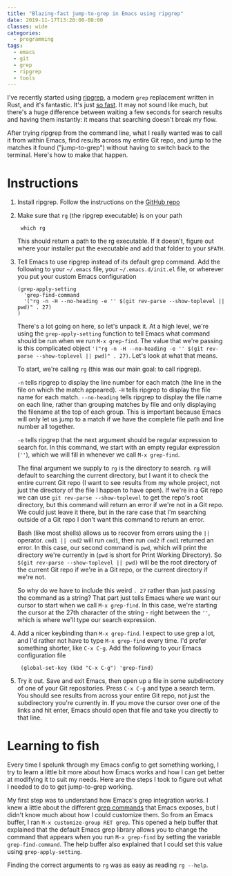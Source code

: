```yaml
---
title: "Blazing-fast jump-to-grep in Emacs using ripgrep"
date: 2019-11-17T13:20:00-08:00
classes: wide
categories:
  - programming
tags:
  - emacs
  - git
  - grep
  - ripgrep
  - tools
---
```


I've recently started using [ripgrep](https://github.com/BurntSushi/ripgrep), a modern `grep` replacement written in Rust, and it's fantastic. It's just [so fast](https://blog.burntsushi.net/ripgrep/). It may not sound like much, but there's a huge difference between waiting a few seconds for search results and having them instantly: it means that searching doesn't break my flow.

After trying ripgrep from the command line, what I really wanted was to call it from within Emacs, find results across my entire Git repo, and jump to the matches it found ("jump-to-grep") without having to switch back to the terminal. Here's how to make that happen.

# Instructions

1. Install ripgrep. Follow the instructions on the [GitHub repo](https://github.com/BurntSushi/ripgrep#installation)

1. Make sure that `rg` (the ripgrep executable) is on your path

        which rg

    This should return a path to the rg executable. If it doesn't, figure out where your installer put the executable and add that folder to your `$PATH`.

1. Tell Emacs to use ripgrep instead of its default grep command. Add the following to your `~/.emacs` file, your `~/.emacs.d/init.el` file, or wherever you put your custom Emacs configuration

    ```
    (grep-apply-setting
      'grep-find-command
      '("rg -n -H --no-heading -e '' $(git rev-parse --show-toplevel || pwd)" . 27)
    )
    ```

    There's a lot going on here, so let's unpack it. At a high level, we're using the `grep-apply-setting` function to tell Emacs what command should be run when we run `M-x grep-find`. The value that we're passing is this complicated object `'("rg -n -H --no-heading -e '' $(git rev-parse --show-toplevel || pwd)" . 27)`. Let's look at what that means.

    To start, we're calling `rg` (this was our main goal: to call ripgrep).

    `-n` tells ripgrep to display the line number for each match (the line in the file on which the match appeared). `-H` tells ripgrep to display the file name for each match. `--no-heading` tells ripgrep to display the file name on each line, rather than grouping matches by file and only displaying the filename at the top of each group. This is important because Emacs will only let us jump to a match if we have the complete file path and line number all together.

    `-e` tells ripgrep that the next argument should be regular expression to search for. In this command, we start with an empty regular expression (`''`), which we will fill in whenever we call `M-x grep-find`.

    The final argument we supply to `rg` is the directory to search. `rg` will default to searching the current directory, but I want it to check the entire current Git repo (I want to see results from my whole project, not just the directory of the file I happen to have open). If we're in a Git repo we can use `git rev-parse --show-toplevel` to get the repo's root directory, but this command will return an error if we're not in a Git repo. We could just leave it there, but in the rare case that I'm searching outside of a Git repo I don't want this command to return an error.

    Bash (like most shells) allows us to recover from errors using the `||` operator. `cmd1 || cmd2` will run `cmd1`, then run `cmd2` if `cmd1` returned an error. In this case, our second command is `pwd`, which will print the directory we're currently in (`pwd` is short for Print Working Directory). So `$(git rev-parse --show-toplevel || pwd)` will be the root directory of the current Git repo if we're in a Git repo, or the current directory if we're not.

    So why do we have to include this weird `. 27` rather than just passing the command as a string? That part just tells Emacs where we want our cursor to start when we call `M-x grep-find`. In this case, we're starting the cursor at the 27th character of the string - right between the `''`, which is where we'll type our search expression.

1. Add a nicer keybinding than `M-x grep-find`. I expect to use grep a lot, and I'd rather not have to type `M-x grep-find` every time. I'd prefer something shorter, like `C-x C-g`. Add the following to your Emacs configuration file

        (global-set-key (kbd "C-x C-g") 'grep-find)

1. Try it out. Save and exit Emacs, then open up a file in some subdirectory of one of your Git repositories. Press `C-x C-g` and type a search term. You should see results from across your entire Git repo, not just the subdirectory you're currently in. If you move the cursor over one of the links and hit enter, Emacs should open that file and take you directly to that line.

# Learning to fish

Every time I spelunk through my Emacs config to get something working, I try to learn a little bit more about how Emacs works and how I can get better at modifying it to suit my needs. Here are the steps I took to figure out what I needed to do to get jump-to-grep working.

My first step was to understand how Emacs's grep integration works. I knew a little about the different [grep commands](https://www.gnu.org/software/emacs/manual/html_node/emacs/Grep-Searching.html) that Emacs exposes, but I didn't know much about how I could customize them. So from an Emacs buffer, I ran `M-x customize-group RET grep`. This opened a help buffer that explained that the default Emacs grep library allows you to change the command that appears when you run `M-x grep-find` by setting the variable `grep-find-command`. The help buffer also explained that I could set this value using `grep-apply-setting`.

Finding the correct arguments to `rg` was as easy as reading `rg --help`.